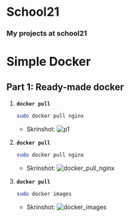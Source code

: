 # School21
### My projects at school21


# Simple Docker

## Part 1: Ready-made docker
1. **`docker pull`**
    ```sh
    sudo docker pull nginx
    ``` 
    - Skrinshot: 
    ![p1]()

2. **`docker pull`**
    ```sh
    sudo docker pull nginx
    ```
    - Skrinshot: 
    ![docker_pull_nginx]()

3. **`docker pull`**
    ```sh
    sudo docker images
    ```
    - Skrinshot: 
    ![docker_images]()


